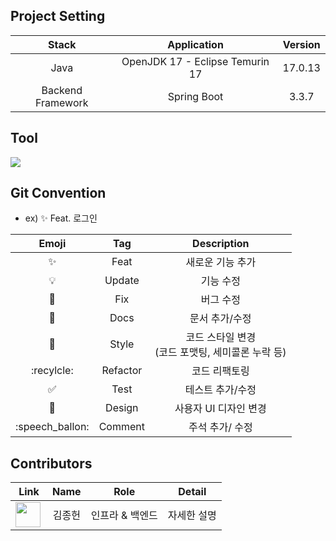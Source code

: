 ## Project Setting

| Stack | Application | Version |
| :-: | :-: | :-: |
| Java | OpenJDK 17 - Eclipse Temurin 17 | 17.0.13 |
| Backend Framework | Spring Boot | 3.3.7 |

## Tool

<img src="https://img.shields.io/badge/IntelliJ-000000?style=for-the-badge&logo=IntelliJ IDEA&logoColor=white">


## Git Convention

- ex) :sparkles: Feat. 로그인

| Emoji | Tag | Description |
| :-: | :-: | :-: |
| :sparkles: | Feat | 새로운 기능 추가 |
| :bulb: | Update | 기능 수정
| :bug: | Fix | 버그 수정 |
| :memo: | Docs | 문서 추가/수정 |
| :art: | Style | 코드 스타일 변경<br>(코드 포맷팅, 세미콜론 누락 등) |
| :recylcle: | Refactor | 코드 리팩토링 |
| :white_check_mark: | Test | 테스트 추가/수정 |
| :lipstick: | Design | 사용자 UI 디자인 변경 |
| :speech_ballon: | Comment | 주석 추가/ 수정 |

## Contributors

| Link | Name | Role | Detail |
| :-: | :-: | :-: | :-: |
| [<img align="left" width="40" height="40" src="https://avatars.githubusercontent.com/u/78305338?v=4">](https://github.com/Dreaming-J) | 김종헌 | 인프라 & 백엔드 | 자세한 설명 |